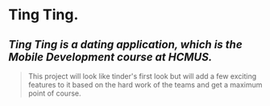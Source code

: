 # Ting Ting.
## *Ting Ting is a dating application, which is the Mobile Development course at HCMUS.*
> This project will look like tinder's first look but will add a few exciting features to it based on the hard work of the teams and get a maximum point of course.
